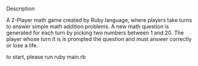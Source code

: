 Description

A 2-Player math game created by Ruby language, where players take turns to answer simple math addition problems. A new math question is generated for each turn by picking two numbers between 1 and 20. The player whose turn it is is prompted the question and must answer correctly or lose a life.


to start, please run   ruby main.rb